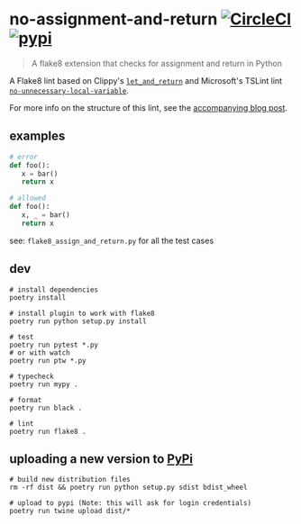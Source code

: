 # no-assignment-and-return [![CircleCI](https://circleci.com/gh/sbdchd/flake8-assign-and-return.svg?style=svg)](https://circleci.com/gh/sbdchd/flake8-assign-and-return) [![pypi](https://img.shields.io/pypi/v/flake8-assign-and-return.svg)](https://pypi.org/project/flake8-assign-and-return/)

> A flake8 extension that checks for assignment and return in Python


A Flake8 lint based on Clippy's
[`let_and_return`](https://rust-lang.github.io/rust-clippy/master/index.html#let_and_return)
and Microsoft's TSLint lint
[`no-unnecessary-local-variable`](https://github.com/Microsoft/tslint-microsoft-contrib).

For more info on the structure of this lint, see the [accompanying blog
post](https://steve.dignam.xyz/2018/12/16/creating-a-flake8-lint/).

## examples


```python
# error
def foo():
   x = bar()
   return x

# allowed
def foo():
   x, _ = bar()
   return x
```

see: `flake8_assign_and_return.py` for all the test cases


## dev

```shell
# install dependencies
poetry install

# install plugin to work with flake8
poetry run python setup.py install

# test
poetry run pytest *.py
# or with watch
poetry run ptw *.py

# typecheck
poetry run mypy .

# format
poetry run black .

# lint
poetry run flake8 .
```

## uploading a new version to [PyPi](https://pypi.org)

```shell
# build new distribution files
rm -rf dist && poetry run python setup.py sdist bdist_wheel

# upload to pypi (Note: this will ask for login credentials)
poetry run twine upload dist/*
```
